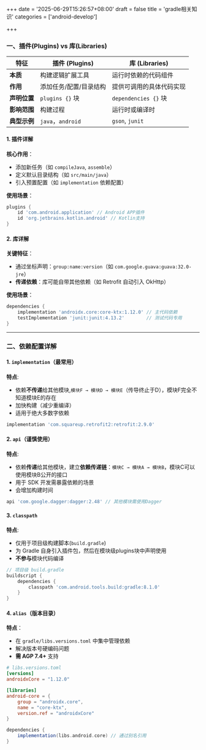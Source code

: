 +++
date = '2025-06-29T15:26:57+08:00'
draft = false
title = 'gradle相关知识'
categories = ['android-develop']

+++

### 一、插件(Plugins) vs 库(Libraries)
| **特征**     | 插件 (Plugins)         | 库 (Libraries)           |
| ------------ | ---------------------- | ------------------------ |
| **本质**     | 构建逻辑扩展工具       | 运行时依赖的代码组件     |
| **作用**     | 添加任务/配置/目录结构 | 提供可调用的具体代码实现 |
| **声明位置** | `plugins {}` 块        | `dependencies {}` 块     |
| **影响范围** | 构建过程               | 运行时或编译时           |
| **典型示例** | `java`，`android`      | `gson`, `junit`          |

#### 1. 插件详解
**核心作用**：  
- 添加新任务（如 `compileJava`, `assemble`）
- 定义默认目录结构（如 `src/main/java`）
- 引入预置配置（如 `implementation` 依赖配置）

**使用场景**：  
```groovy
plugins {
    id 'com.android.application' // Android APP插件
    id 'org.jetbrains.kotlin.android' // Kotlin支持
}
```

#### 2. 库详解
**关键特征**：  
- 通过坐标声明：`group:name:version`（如 `com.google.guava:guava:32.0-jre`）
- **传递依赖**：库可能自带其他依赖（如 Retrofit 自动引入 OkHttp）

**使用场景**：
```groovy
dependencies {
    implementation 'androidx.core:core-ktx:1.12.0' // 主代码依赖
    testImplementation 'junit:junit:4.13.2'        // 测试代码专用
}
```

---

### 二、依赖配置详解
#### 1. `implementation`（最常用）
**特点**:
- 依赖**不传递**给其他模块,`模块F → 模块D → 模块E`（传导终止于D），模块F完全不知道模块E的存在
- 加快构建（减少重编译）
- 适用于绝大多数字依赖

```groovy
implementation 'com.squareup.retrofit2:retrofit:2.9.0'
```

#### 2. `api`（谨慎使用）
**特点**:
- 依赖**传递**给其他模块，建立**依赖传递链**：`模块C → 模块A → 模块B`，模块C可以使用模块B公开的接口
- 用于 SDK 开发需暴露依赖的场景
- 会增加构建时间

```groovy
api 'com.google.dagger:dagger:2.48' // 其他模块需使用Dagger
```

#### 3. `classpath`
**特点**:
- 仅用于项目级构建脚本(`build.gradle`)
- 为 Gradle 自身引入插件包，然后在模块级plugins块中声明使用
- **不参与**模块代码编译

```groovy
// 项目级 build.gradle
buildscript {
    dependencies {
        classpath 'com.android.tools.build:gradle:8.1.0'
    }
}
```

#### 4. `alias`（版本目录）
**特点**：
- 在 `gradle/libs.versions.toml` 中集中管理依赖
- 解决版本号硬编码问题
- **需 AGP 7.4+** 支持

```toml
# libs.versions.toml
[versions]
androidxCore = "1.12.0"

[libraries]
android-core = { 
    group = "androidx.core", 
    name = "core-ktx", 
    version.ref = "androidxCore" 
}
```

```groovy
dependencies {
    implementation(libs.android.core) // 通过别名引用
}
```
